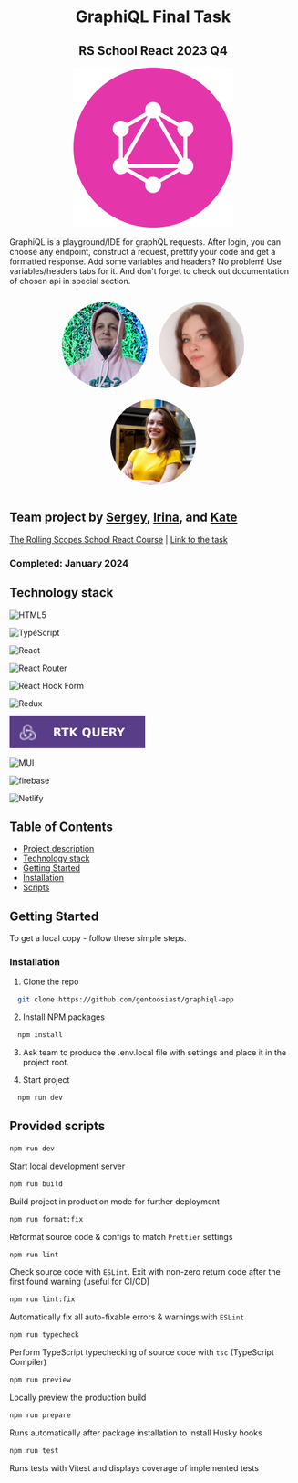 <h1 align="center"> GraphiQL Final Task</h1>

<h2 align="center"> RS School React 2023 Q4</h2>

<!-- PROJECT LOGO -->
<p align="center">
  <img src='public/small-logo.svg'>
</p>

GraphiQL is a playground/IDE for graphQL requests. After login, you can choose any endpoint, construct a request, prettify your code and get a formatted response. Add some variables and headers? No problem! Use variables/headers tabs for it. And don't forget to check out documentation of chosen api in special section.

<div align="center" style="display: flex; justify-content: center; padding: 5px; flex-wrap: wrap;">
  <img src="public/sergey.jpg" alt="Sergey" width="150px" height="150px" style="border-radius: 50%; margin: 10px">
  <img src="public/ira.jpg" alt="Irina" width="150px" height="150px" style="border-radius: 50%; margin: 10px">
  <img src="public/kate.jpg" alt="Kate" width="150px" height="150px" style="border-radius: 50%; margin: 10px">
</div>

## Team project by [Sergey](https://github.com/gentoosiast), [Irina](https://github.com/Irina-Grebennikova), and [Kate](https://github.com/KateGoncharik)

[The Rolling Scopes School React Course](https://rs.school/react/) | [Link to the task](https://github.com/rolling-scopes-school/tasks/blob/master/react/modules/graphiql.md)

### Completed: January 2024

## Technology stack

![HTML5](https://img.shields.io/badge/html5-%23E34F26.svg?style=for-the-badge&logo=html5&logoColor=white)

![TypeScript](https://img.shields.io/badge/typescript-%23007ACC.svg?style=for-the-badge&logo=typescript&logoColor=white)

![React](https://img.shields.io/badge/react-%2320232a.svg?style=for-the-badge&logo=react&logoColor=%2361DAFB)

![React Router](https://img.shields.io/badge/React_Router-CA4245?style=for-the-badge&logo=react-router&logoColor=white)

![React Hook Form](https://img.shields.io/badge/React%20Hook%20Form-%23EC5990.svg?style=for-the-badge&logo=reacthookform&logoColor=white)

![Redux](https://img.shields.io/badge/redux-%23593d88.svg?style=for-the-badge&logo=redux&logoColor=white)

![RTK Query](./public/rtk-query-badge.svg)

![MUI](https://img.shields.io/badge/MUI-%230081CB.svg?style=for-the-badge&logo=mui&logoColor=white)

![firebase](https://img.shields.io/badge/firebase-ffca28?style=for-the-badge&logo=firebase&logoColor=black)

![Netlify](https://img.shields.io/badge/netlify-%23000000.svg?style=for-the-badge&logo=netlify&logoColor=#00C7B7)

<!-- TABLE OF CONTENTS -->

## Table of Contents

- [Project description](#rs-school-react-2023-q4)
- [Technology stack](#technology-stack)
- [Getting Started](#getting-started)
- [Installation](#installation)
- [Scripts](#provided-scripts)

<!-- GETTING STARTED -->

## Getting Started

To get a local copy - follow these simple steps.

### Installation

1. Clone the repo

```sh
  git clone https://github.com/gentoosiast/graphiql-app
```

2. Install NPM packages

```sh
  npm install
```

3. Ask team to produce the .env.local file with settings and place it in the project root.

4. Start project

```sh
  npm run dev
```

<!-- SCRIPTS -->

## Provided scripts

```sh
npm run dev
```

Start local development server

```sh
npm run build
```

Build project in production mode for further deployment

```sh
npm run format:fix
```

Reformat source code & configs to match `Prettier` settings

```sh
npm run lint
```

Check source code with `ESLint`. Exit with non-zero return code after the first found warning (useful for CI/CD)

```sh
npm run lint:fix
```

Automatically fix all auto-fixable errors & warnings with `ESLint`

```sh
npm run typecheck
```

Perform TypeScript typechecking of source code with `tsc` (TypeScript Compiler)

```sh
npm run preview
```

Locally preview the production build

```sh
npm run prepare
```

Runs automatically after package installation to install Husky hooks

```sh
npm run test
```

Runs tests with Vitest and displays coverage of implemented tests
